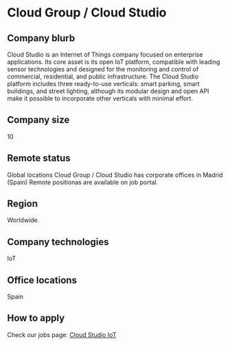 # Cloud Group / Cloud Studio

## Company blurb
Cloud Studio is an Internet of Things company focused on enterprise applications. Its core asset is its open IoT platform, compatible with leading sensor technologies and designed for the monitoring and control of commercial, residential, and public infrastructure. The Cloud Studio platform includes three ready-to-use verticals: smart parking, smart buildings, and street lighting, although its modular design and open API make it possible to incorporate other verticals with minimal effort.

## Company size
10

## Remote status
Global locations
Cloud Group / Cloud Studio has corporate offices in Madrid (Spain)
Remote positionas are available on job portal.

## Region
Worldwide.

## Company technologies
IoT

## Office locations
Spain

## How to apply
Check our jobs page: [Cloud Studio IoT](https://www.linkedin.com/company/cloud-studio-iot/jobs/)
